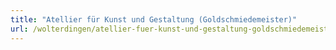 ```yaml
---
title: "Atellier für Kunst und Gestaltung (Goldschmiedemeister)"
url: /wolterdingen/atellier-fuer-kunst-und-gestaltung-goldschmiedemeister/
---
```

